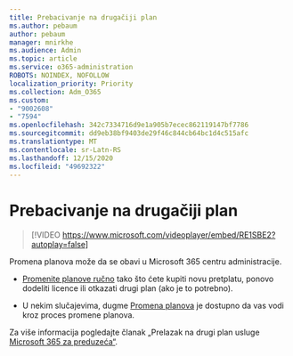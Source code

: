 ```yaml
---
title: Prebacivanje na drugačiji plan
ms.author: pebaum
author: pebaum
manager: mnirkhe
ms.audience: Admin
ms.topic: article
ms.service: o365-administration
ROBOTS: NOINDEX, NOFOLLOW
localization_priority: Priority
ms.collection: Adm_O365
ms.custom:
- "9002608"
- "7594"
ms.openlocfilehash: 342c7334716d9e1a905b7ecec862119147bf7786
ms.sourcegitcommit: dd9eb38bf9403de29f46c844cb64bc1d4c515afc
ms.translationtype: MT
ms.contentlocale: sr-Latn-RS
ms.lasthandoff: 12/15/2020
ms.locfileid: "49692322"
---
```

# <a name="switch-to-a-different-plan"></a>Prebacivanje na drugačiji plan

> [!VIDEO https://www.microsoft.com/videoplayer/embed/RE1SBE2?autoplay=false]

Promena planova može da se obavi u Microsoft 365 centru administracije.

- [Promenite planove ručno](https://docs.microsoft.com/microsoft-365/commerce/subscriptions/switch-plans-manually) tako što ćete kupiti novu pretplatu, ponovo dodeliti licence ili otkazati drugi plan (ako je to potrebno).

- U nekim slučajevima, dugme [Promena planova](https://docs.microsoft.com/microsoft-365/commerce/subscriptions/switch-to-a-different-plan#use-the-switch-plans-button) je dostupno da vas vodi kroz proces promene planova.

Za više informacija pogledajte članak „Prelazak na drugi plan usluge [Microsoft 365 za preduzeća“](https://docs.microsoft.com/microsoft-365/commerce/subscriptions/switch-to-a-different-plan).
